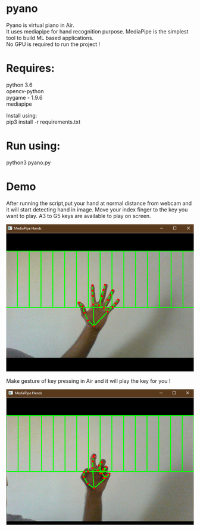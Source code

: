 # pyano
Pyano is virtual piano in Air. <br/>
It uses mediapipe for hand recognition purpose. MediaPipe is the simplest tool to build ML based applications. <br/>
No GPU is required to run the project !
# Requires:
python 3.6 <br/>opencv-python<br/> pygame - 1.9.6<br/> mediapipe <br/>

Install using: <br/> pip3 install -r requirements.txt<br/>


# Run using:
python3 pyano.py 

# Demo 
After running the script,put your hand at normal distance from webcam and it will start detecting hand in image.
Move your index finger to the key you want to play.
A3 to G5 keys are available to play on screen.

![not pressed state](https://github.com/jaykhatri0875/pyano/blob/master/sample/not_pressed.png?raw=true)

Make gesture of key pressing in Air and it will play the key for you !

![pressed state](https://github.com/jaykhatri0875/pyano/blob/master/sample/pressed.png?raw=true)
